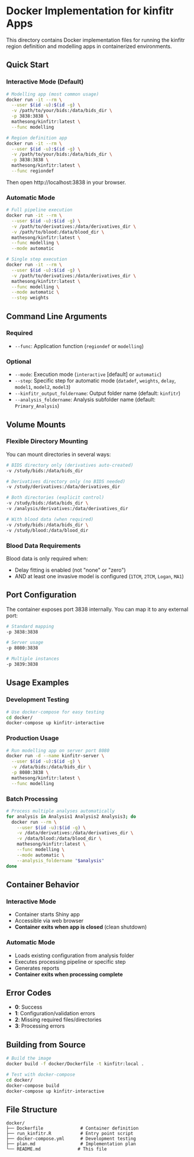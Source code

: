# Docker Implementation for kinfitr Apps

This directory contains Docker implementation files for running the kinfitr region definition and modelling apps in containerized environments.

## Quick Start

### Interactive Mode (Default)
```bash
# Modelling app (most common usage)
docker run -it --rm \
  --user $(id -u):$(id -g) \
  -v /path/to/your/bids:/data/bids_dir \
  -p 3838:3838 \
  mathesong/kinfitr:latest \
  --func modelling

# Region definition app
docker run -it --rm \
  --user $(id -u):$(id -g) \
  -v /path/to/your/bids:/data/bids_dir \
  -p 3838:3838 \
  mathesong/kinfitr:latest \
  --func regiondef
```

Then open http://localhost:3838 in your browser.

### Automatic Mode
```bash
# Full pipeline execution
docker run -it --rm \
  --user $(id -u):$(id -g) \
  -v /path/to/derivatives:/data/derivatives_dir \
  -v /path/to/blood:/data/blood_dir \
  mathesong/kinfitr:latest \
  --func modelling \
  --mode automatic

# Single step execution
docker run -it --rm \
  --user $(id -u):$(id -g) \
  -v /path/to/derivatives:/data/derivatives_dir \
  mathesong/kinfitr:latest \
  --func modelling \
  --mode automatic \
  --step weights
```

## Command Line Arguments

### Required
- `--func`: Application function (`regiondef` or `modelling`)

### Optional
- `--mode`: Execution mode (`interactive` [default] or `automatic`)
- `--step`: Specific step for automatic mode (`datadef`, `weights`, `delay`, `model1`, `model2`, `model3`)
- `--kinfitr_output_foldername`: Output folder name (default: `kinfitr`)
- `--analysis_foldername`: Analysis subfolder name (default: `Primary_Analysis`)

## Volume Mounts

### Flexible Directory Mounting
You can mount directories in several ways:

```bash
# BIDS directory only (derivatives auto-created)
-v /study/bids:/data/bids_dir

# Derivatives directory only (no BIDS needed)
-v /study/derivatives:/data/derivatives_dir

# Both directories (explicit control)
-v /study/bids:/data/bids_dir \
-v /analysis/derivatives:/data/derivatives_dir

# With blood data (when required)
-v /study/bids:/data/bids_dir \
-v /study/blood:/data/blood_dir
```

### Blood Data Requirements
Blood data is only required when:
- Delay fitting is enabled (not "none" or "zero")
- AND at least one invasive model is configured (`1TCM`, `2TCM`, `Logan`, `MA1`)

## Port Configuration

The container exposes port 3838 internally. You can map it to any external port:

```bash
# Standard mapping
-p 3838:3838

# Server usage
-p 8080:3838

# Multiple instances
-p 3839:3838
```

## Usage Examples

### Development Testing
```bash
# Use docker-compose for easy testing
cd docker/
docker-compose up kinfitr-interactive
```

### Production Usage
```bash
# Run modelling app on server port 8080
docker run -d --name kinfitr-server \
  --user $(id -u):$(id -g) \
  -v /data/bids:/data/bids_dir \
  -p 8080:3838 \
  mathesong/kinfitr:latest \
  --func modelling
```

### Batch Processing
```bash
# Process multiple analyses automatically
for analysis in Analysis1 Analysis2 Analysis3; do
  docker run --rm \
    --user $(id -u):$(id -g) \
    -v /data/derivatives:/data/derivatives_dir \
    -v /data/blood:/data/blood_dir \
    mathesong/kinfitr:latest \
    --func modelling \
    --mode automatic \
    --analysis_foldername "$analysis"
done
```

## Container Behavior

### Interactive Mode
- Container starts Shiny app
- Accessible via web browser
- **Container exits when app is closed** (clean shutdown)

### Automatic Mode
- Loads existing configuration from analysis folder
- Executes processing pipeline or specific step
- Generates reports
- **Container exits when processing complete**

## Error Codes

- **0**: Success
- **1**: Configuration/validation errors
- **2**: Missing required files/directories
- **3**: Processing errors

## Building from Source

```bash
# Build the image
docker build -f docker/Dockerfile -t kinfitr:local .

# Test with docker-compose
cd docker/
docker-compose build
docker-compose up kinfitr-interactive
```

## File Structure

```
docker/
├── Dockerfile              # Container definition
├── run_kinfitr.R           # Entry point script
├── docker-compose.yml      # Development testing
├── plan.md                 # Implementation plan
└── README.md              # This file
```